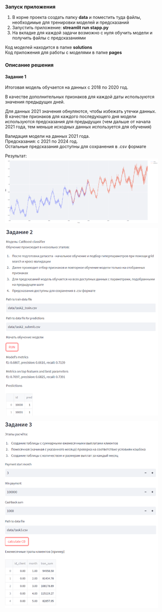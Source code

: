 ### Запуск приложения
1. В корне проекта создать папку **data** и поместить туда файлы, необходимые для тренировки моделей и предсказаний
2. Запустить приложение: **streamlit run stapp.py**
3. На вкладке для каждой задачи возможно с нуля обучить модели и получить файлы с предсказаниями

Код моделей находится в папке **solutions**  
Код приложения для работы с моделями в папке **pages**

### Описание решения

#### Задание 1  
Итоговая модель обучается на данных с 2018 по 2020 год.  
  
В качестве дополнительных признаков для каждой даты используются значения
предыдущих дней.  
  
Для данных 2021 значения обнуляются, чтобы избежать утечки данных. 
В качестве признаков для каждого последующего дня модели используются 
предсказания для предыдущих (чем дальше от начала 2021 года, тем меньше
исходных данных используется для обучения)  

Валидация модели на данных 2021 года.  
Предсказания: с 2021 по 2024 год.  
Остальные предсказания доступны для сохранения в .csv формате  

Результат:
![screen](https://github.com/DDarean/BSPB_task/blob/main/src/task1-chart.PNG)

![screen](https://github.com/DDarean/BSPB_task/blob/main/src/task2.PNG)

![screen](https://github.com/DDarean/BSPB_task/blob/main/src/task3.PNG)
